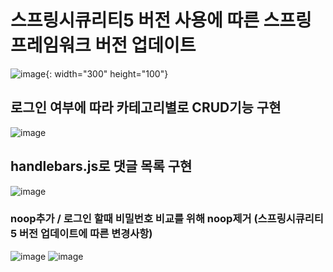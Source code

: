 # 스프링시큐리티5 버전 사용에 따른 스프링프레임워크 버전 업데이트
![image](https://user-images.githubusercontent.com/33336934/91257163-28992780-e7a4-11ea-8000-13b148116e14.png){: width="300" height="100"}

## 로그인 여부에 따라 카테고리별로 CRUD기능 구현
![image](https://user-images.githubusercontent.com/33336934/91385567-27333200-e86c-11ea-90c4-9f1935a2e9b0.png)

## handlebars.js로 댓글 목록 구현
![image](https://user-images.githubusercontent.com/33336934/91385493-fbb04780-e86b-11ea-9d51-7949057f1d30.png)

### noop추가 / 로그인 할때 비밀번호 비교를 위해 noop제거 (스프링시큐리티5 버전 업데이트에 따른 변경사항)
![image](https://user-images.githubusercontent.com/33336934/91256955-ae68a300-e7a3-11ea-9578-3fc555e17a2f.png)
![image](https://user-images.githubusercontent.com/33336934/91257023-d2c47f80-e7a3-11ea-82f8-ee0ce999d2e1.png)



